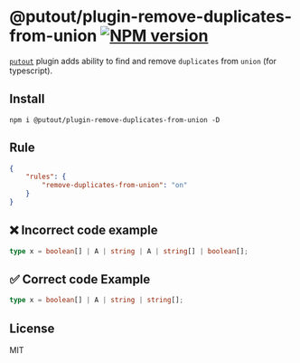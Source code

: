 # @putout/plugin-remove-duplicates-from-union [![NPM version][NPMIMGURL]][NPMURL]

[NPMIMGURL]: https://img.shields.io/npm/v/@putout/plugin-remove-duplicates-from-union.svg?style=flat&longCache=true
[NPMURL]: https://npmjs.org/package/@putout/plugin-remove-duplicates-from-union "npm"

[`putout`](https://github.com/coderaiser/putout) plugin adds ability to find and remove `duplicates` from `union` (for typescript).

## Install

```
npm i @putout/plugin-remove-duplicates-from-union -D
```

## Rule

```json
{
    "rules": {
        "remove-duplicates-from-union": "on"
    }
}
```

## ❌ Incorrect code example

```ts
type x = boolean[] | A | string | A | string[] | boolean[];
```

## ✅ Correct code Example

```ts
type x = boolean[] | A | string | string[];
```

## License

MIT
